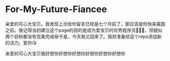 # For-My-Future-Fiancee
亲爱的可心大宝贝。我发现上次给你留言已经是七个月前了，那应该是你快来美国之前。我记得当初建立这个page的目的是成为爱宝贝的优秀程序员👨🏻‍💻，但貌似两个目标都没有完美完成😅于是，今天我又回来了。我将准备给这个repo添加新的活力。爱你😘

亲爱的可心大宝贝我好想你好想你好想你好想你好想你好想你
